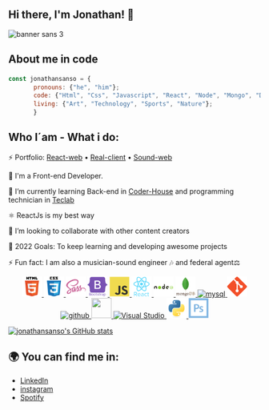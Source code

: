 ## Hi there, I'm Jonathan! 👋 

![banner sans 3](https://user-images.githubusercontent.com/91910562/155771810-c9d4e810-ebcc-49b4-b8c5-c544bb95c5a7.jpg)

## About me in code

```js
const jonathansanso = {
       pronouns: {"he", "him"};
       code: {"Html", "Css", "Javascript", "React", "Node", "Mongo", "Deno"};
       living: {"Art", "Technology", "Sports", "Nature"};
       }
```
## Who I´am - What i do:


⚡ Portfolio: [React-web](https://ecommerce-react-jonathan-sanso.vercel.app/) • [Real-client](https://jonathansansok.github.io/virtua-state-web) • [Sound-web](https://more-art-more-tech-my-web.netlify.app/)

🥇 I'm a Front-end Developer. 

📖 I’m currently learning Back-end in [Coder-House](https://www.coderhouse.com) and programming technician in [Teclab](https://www.teclab.edu.ar/)

⚛️ ReactJs is my best way

👐 I’m looking to collaborate with other content creators

🥅 2022 Goals: To keep learning and developing awesome projects

⚡ Fun fact: I am also a musician-sound engineer 🎶 and federal agent⚖️


<p align="center">
  <a href="https://www.w3.org/html/" target="_blank" rel="noreferrer">
    <img
      src="https://raw.githubusercontent.com/devicons/devicon/master/icons/html5/html5-original-wordmark.svg"
      alt="html5"
      width="40"
      height="40"
    />
  </a>
  <a href="https://www.w3schools.com/css/" target="_blank" rel="noreferrer">
    <img
      src="https://raw.githubusercontent.com/devicons/devicon/master/icons/css3/css3-original-wordmark.svg"
      alt="css3"
      width="40"
      height="40"
    />
  </a>
  <a href="https://sass-lang.com" target="_blank" rel="noreferrer">
    <img
      src="https://raw.githubusercontent.com/devicons/devicon/master/icons/sass/sass-original.svg"
      alt="sass"
      width="40"
      height="40"
    />
  </a>
  <a href="https://getbootstrap.com" target="_blank" rel="noreferrer">
    <img
      src="https://raw.githubusercontent.com/devicons/devicon/master/icons/bootstrap/bootstrap-plain-wordmark.svg"
      alt="bootstrap"
      width="40"
      height="40"
    />
  </a>
  <a
    href="https://developer.mozilla.org/en-US/docs/Web/JavaScript"
    target="_blank"
    rel="noreferrer"
  >
    <img
      src="https://raw.githubusercontent.com/devicons/devicon/master/icons/javascript/javascript-original.svg"
      alt="javascript"
      width="40"
      height="40"
    />
  </a>
  <a href="https://reactjs.org/" target="_blank" rel="noreferrer">
    <img
      src="https://raw.githubusercontent.com/devicons/devicon/master/icons/react/react-original-wordmark.svg"
      alt="react"
      width="40"
      height="40"
    />
  </a>
  <a href="https://nodejs.org" target="_blank" rel="noreferrer">
    <img
      src="https://raw.githubusercontent.com/devicons/devicon/master/icons/nodejs/nodejs-original-wordmark.svg"
      alt="nodejs"
      width="40"
      height="40"
    />
  </a>
  <a href="https://www.mongodb.com/" target="_blank">
    <img
      src="https://raw.githubusercontent.com/devicons/devicon/master/icons/mongodb/mongodb-original-wordmark.svg"
      alt="mongodb"
      width="40"
      height="40"
    />
  </a>
  <a href="https://www.mysql.com/" target="_blank" rel="noreferrer">
    <img
      src="https://i.pinimg.com/564x/09/7b/34/097b349ab1d78c15744c3a89ff457939--technology-logo-vector-free.jpg"
      alt="mysql"
      width="40"
      height="40"
    />
  </a>
  <a href="https://git-scm.com/" target="_blank" rel="noreferrer">
    <img
      src="https://github.com/devicons/devicon/blob/master/icons/git/git-original.svg"
      alt="git"
      width="40"
      height="40"
    /> </a
  ><a href="https://github.com/" target="_blank" rel="noreferrer">
    <img
      src="https://github.githubassets.com/images/modules/logos_page/GitHub-Mark.png"
      alt="github"
      width="40"
      height="40"
    />
  </a>
  <a
    href="https://visualstudio.microsoft.com/es/"
    target="_blank"
    rel="noreferrer"
  >
    <img
      src="https://visualstudio.microsoft.com/wp-content/uploads/2021/10/Product-Icon.svg"
      width="40"
      height="40"
    />
  </a>
  <a href="https://code.visualstudio.com/" target="_blank" rel="noreferrer">
    <img
      src="https://d1yjjnpx0p53s8.cloudfront.net/styles/logo-thumbnail/s3/102016/untitled-1_115.jpg"
      alt="Visual Studio"
      width="40"
      height="40"
    />
  </a>
  <!-- <a href="https://wordpress.com/es/" target="_blank" rel="noreferrer">
    <img
      src="https://webpamplona.com/wp-content/uploads/2014/05/wordpress-logo.jpg"
      alt="Wordpress"
      width="40"
      height="40"
    />
  </a>
  <a href="https://httpd.apache.org/" target="_blank" rel="noreferrer">
    <img
      src="https://knock.center/static/k/k.apache.jpg"
      alt="apache"
      width="40"
      height="40"
    />
  </a>
  <a href="https://www.lua.org/home.html" target="_blank" rel="noreferrer">
    <img
      src="https://camo.githubusercontent.com/1f48342dccb964f1203624b2dc94ae54f58160860e7b1ed9c3c830ea85c9b3c6/68747470733a2f2f6d69726f2e6d656469756d2e636f6d2f6d61782f3330302f312a4757514142572d70384f705a4b6a4e4e3131704d58412e706e67"
      alt="lua"
      width="40"
      height="40"
    />
  </a> -->
  <a href="https://www.python.org" target="_blank" rel="noreferrer">
    <img
      src="https://raw.githubusercontent.com/devicons/devicon/master/icons/python/python-original.svg"
      alt="python"
      width="40"
      height="40"
    />
  </a>
<!--   <a href="https://www.java.com" target="_blank" rel="noreferrer">
    <img
      src="https://raw.githubusercontent.com/devicons/devicon/master/icons/java/java-original.svg"
      alt="java"
      width="40"
      height="40"
    /> -->
  </a>
  <a href="https://www.photoshop.com/en" target="_blank" rel="noreferrer">
    <img
      src="https://raw.githubusercontent.com/devicons/devicon/master/icons/photoshop/photoshop-line.svg"
      alt="photoshop"
      width="40"
      height="40"
    />
  </a>
</p>



[![jonathansanso's GitHub stats](https://github-readme-stats.vercel.app/api?username=jonathansansok)](https://github.com/jonathansansok/github-readme-stats)

     
##  🌍 You can find me in:
- [LinkedIn](https://www.linkedin.com/in/jonathan-sanso-fullstack)
- [instagram](https://www.instagram.com/jonathan.sanso/)
- [Spotify](https://open.spotify.com/playlist/61gDxDScsKGSxY4wobXCya?si=87de56c5ccb64a81) 
